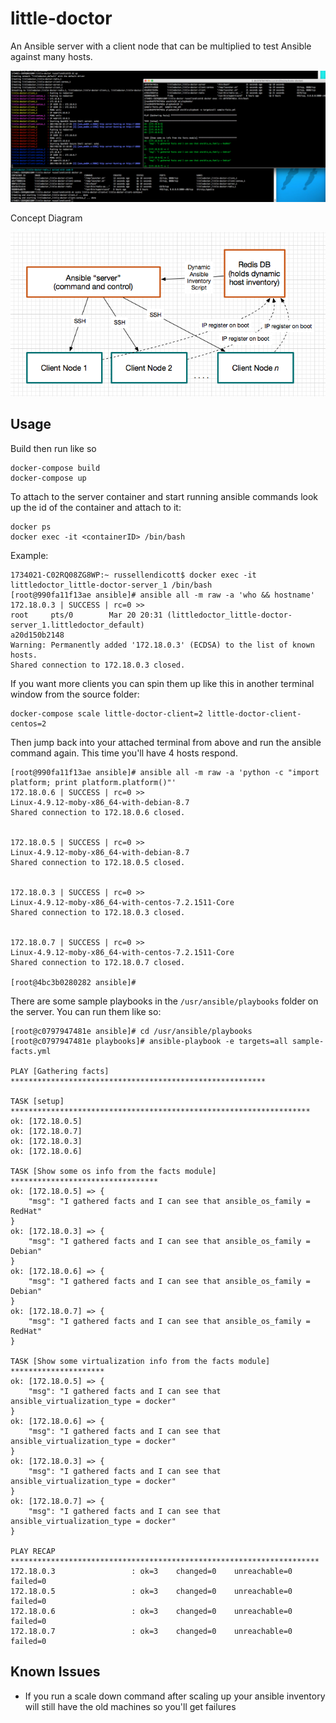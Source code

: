 # little-doctor

An Ansible server with a client node that can be multiplied to test Ansible against many hosts.

![docker-compose scale ansible](./img/dc-scale.png?raw=true "Scaling docker clients for use with ansible")

Concept Diagram

![docker-compose ansible diagram](./img/dc-concept-diagram.png?raw=true "Diagram of the Ansible server/client environment")

## Usage

Build then run like so
```
docker-compose build
docker-compose up
```

To attach to the server container and start running ansible commands look up the id of the container and attach to it:
```
docker ps
docker exec -it <containerID> /bin/bash
```

Example:
```
1734021-C02RQ08ZG8WP:~ russellendicott$ docker exec -it littledoctor_little-doctor-server_1 /bin/bash
[root@990fa11f13ae ansible]# ansible all -m raw -a 'who && hostname'
172.18.0.3 | SUCCESS | rc=0 >>
root     pts/0        Mar 20 20:31 (littledoctor_little-doctor-server_1.littledoctor_default)
a20d150b2148
Warning: Permanently added '172.18.0.3' (ECDSA) to the list of known hosts.
Shared connection to 172.18.0.3 closed.
```

If you want more clients you can spin them up like this in another terminal window from the source folder:
```
docker-compose scale little-doctor-client=2 little-doctor-client-centos=2
```

Then jump back into your attached terminal from above and run the ansible command again. This time you'll have 4 hosts respond. 
```
[root@990fa11f13ae ansible]# ansible all -m raw -a 'python -c "import platform; print platform.platform()"'
172.18.0.6 | SUCCESS | rc=0 >>
Linux-4.9.12-moby-x86_64-with-debian-8.7
Shared connection to 172.18.0.6 closed.


172.18.0.5 | SUCCESS | rc=0 >>
Linux-4.9.12-moby-x86_64-with-debian-8.7
Shared connection to 172.18.0.5 closed.


172.18.0.3 | SUCCESS | rc=0 >>
Linux-4.9.12-moby-x86_64-with-centos-7.2.1511-Core
Shared connection to 172.18.0.3 closed.


172.18.0.7 | SUCCESS | rc=0 >>
Linux-4.9.12-moby-x86_64-with-centos-7.2.1511-Core
Shared connection to 172.18.0.7 closed.

[root@4bc3b0280282 ansible]#
```

There are some sample playbooks in the `/usr/ansible/playbooks` folder on the server. You can run them like so:
```
[root@c0797947481e ansible]# cd /usr/ansible/playbooks
[root@c0797947481e playbooks]# ansible-playbook -e targets=all sample-facts.yml

PLAY [Gathering facts] *********************************************************

TASK [setup] *******************************************************************
ok: [172.18.0.5]
ok: [172.18.0.7]
ok: [172.18.0.3]
ok: [172.18.0.6]

TASK [Show some os info from the facts module] *********************************
ok: [172.18.0.5] => {
    "msg": "I gathered facts and I can see that ansible_os_family = RedHat"
}
ok: [172.18.0.3] => {
    "msg": "I gathered facts and I can see that ansible_os_family = Debian"
}
ok: [172.18.0.6] => {
    "msg": "I gathered facts and I can see that ansible_os_family = Debian"
}
ok: [172.18.0.7] => {
    "msg": "I gathered facts and I can see that ansible_os_family = RedHat"
}

TASK [Show some virtualization info from the facts module] *********************
ok: [172.18.0.5] => {
    "msg": "I gathered facts and I can see that ansible_virtualization_type = docker"
}
ok: [172.18.0.6] => {
    "msg": "I gathered facts and I can see that ansible_virtualization_type = docker"
}
ok: [172.18.0.3] => {
    "msg": "I gathered facts and I can see that ansible_virtualization_type = docker"
}
ok: [172.18.0.7] => {
    "msg": "I gathered facts and I can see that ansible_virtualization_type = docker"
}

PLAY RECAP *********************************************************************
172.18.0.3                 : ok=3    changed=0    unreachable=0    failed=0
172.18.0.5                 : ok=3    changed=0    unreachable=0    failed=0
172.18.0.6                 : ok=3    changed=0    unreachable=0    failed=0
172.18.0.7                 : ok=3    changed=0    unreachable=0    failed=0

```

## Known Issues
* If you run a scale down command after scaling up your ansible inventory will still have the old machines so you'll get failures